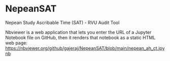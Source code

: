 # NepeanSAT
Nepean Study Ascribable Time (SAT) - RVU Audit Tool

Nbviewer is a web application that lets you enter the URL of a Jupyter Notebook file on GitHub, then it renders that notebook as a static HTML web page:
https://nbviewer.org/github/gajeraj/NepeanSAT/blob/main/nepean_ah_ct.ipynb
